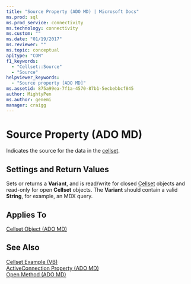 ```yaml
---
title: "Source Property (ADO MD) | Microsoft Docs"
ms.prod: sql
ms.prod_service: connectivity
ms.technology: connectivity
ms.custom: ""
ms.date: "01/19/2017"
ms.reviewer: ""
ms.topic: conceptual
apitype: "COM"
f1_keywords: 
  - "Cellset::Source"
  - "Source"
helpviewer_keywords: 
  - "Source property [ADO MD]"
ms.assetid: 875a99ea-7f1a-4570-87b1-5ecbebbcf845
author: MightyPen
ms.author: genemi
manager: craigg
---
```

# Source Property (ADO MD)
Indicates the source for the data in the [cellset](../../../ado/reference/ado-md-api/cellset-object-ado-md.md).  
  
## Settings and Return Values  
 Sets or returns a **Variant**, and is read/write for closed [Cellset](../../../ado/reference/ado-md-api/cellset-object-ado-md.md) objects and read-only for open **Cellset** objects. The **Variant** should contain a valid **String**, for example, an MDX query.  
  
## Applies To  
 [Cellset Object (ADO MD)](../../../ado/reference/ado-md-api/cellset-object-ado-md.md)  
  
## See Also  
 [Cellset Example (VB)](../../../ado/reference/ado-md-api/cellset-example-vb.md)   
 [ActiveConnection Property (ADO MD)](../../../ado/reference/ado-md-api/activeconnection-property-ado-md.md)   
 [Open Method (ADO MD)](../../../ado/reference/ado-md-api/open-method-ado-md.md)
